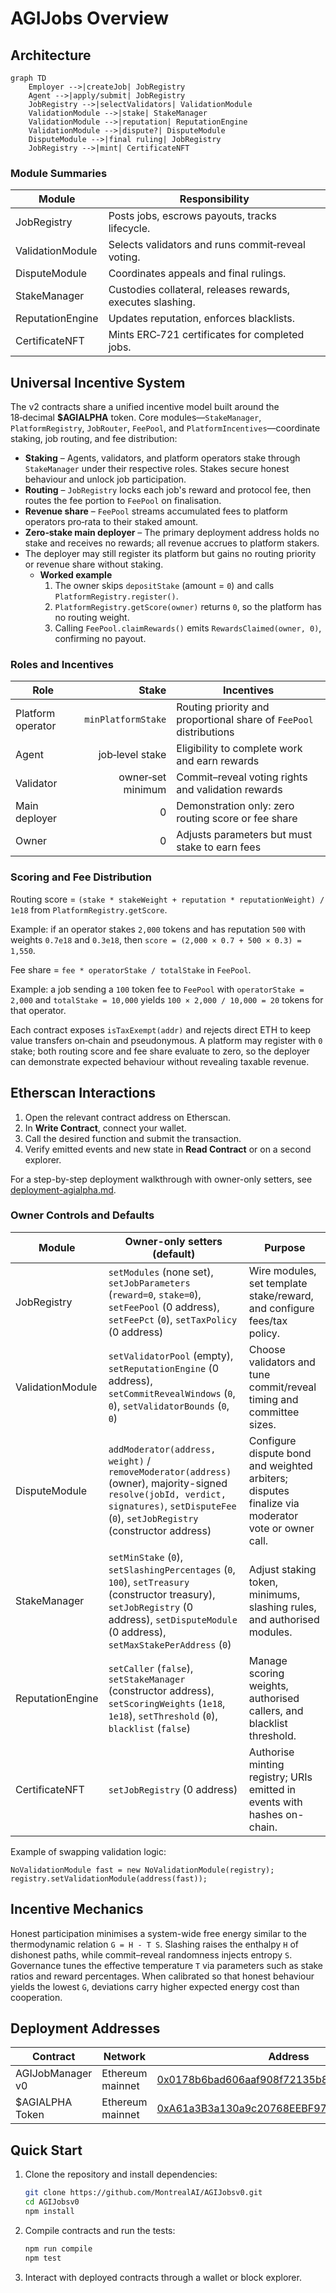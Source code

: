 # AGIJobs Overview

## Architecture

```mermaid
graph TD
    Employer -->|createJob| JobRegistry
    Agent -->|apply/submit| JobRegistry
    JobRegistry -->|selectValidators| ValidationModule
    ValidationModule -->|stake| StakeManager
    ValidationModule -->|reputation| ReputationEngine
    ValidationModule -->|dispute?| DisputeModule
    DisputeModule -->|final ruling| JobRegistry
    JobRegistry -->|mint| CertificateNFT
```

### Module Summaries
| Module | Responsibility |
| --- | --- |
| JobRegistry | Posts jobs, escrows payouts, tracks lifecycle. |
| ValidationModule | Selects validators and runs commit‑reveal voting. |
| DisputeModule | Coordinates appeals and final rulings. |
| StakeManager | Custodies collateral, releases rewards, executes slashing. |
| ReputationEngine | Updates reputation, enforces blacklists. |
| CertificateNFT | Mints ERC‑721 certificates for completed jobs. |

## Universal Incentive System
The v2 contracts share a unified incentive model built around the 18‑decimal **$AGIALPHA** token. Core modules—`StakeManager`, `PlatformRegistry`, `JobRouter`, `FeePool`, and `PlatformIncentives`—coordinate staking, job routing, and fee distribution:

- **Staking** – Agents, validators, and platform operators stake through `StakeManager` under their respective roles. Stakes secure honest behaviour and unlock job participation.
- **Routing** – `JobRegistry` locks each job's reward and protocol fee, then routes the fee portion to `FeePool` on finalisation.
- **Revenue share** – `FeePool` streams accumulated fees to platform operators pro‑rata to their staked amount.
- **Zero‑stake main deployer** – The primary deployment address holds no stake and receives no rewards; all revenue accrues to platform stakers.
- The deployer may still register its platform but gains no routing priority or revenue share without staking.
  - **Worked example**
    1. The owner skips `depositStake` (amount = `0`) and calls `PlatformRegistry.register()`.
    2. `PlatformRegistry.getScore(owner)` returns `0`, so the platform has no routing weight.
    3. Calling `FeePool.claimRewards()` emits `RewardsClaimed(owner, 0)`, confirming no payout.

### Roles and Incentives
| Role | Stake | Incentives |
|------|------:|------------|
| Platform operator | `minPlatformStake` | Routing priority and proportional share of `FeePool` distributions |
| Agent | job‑level stake | Eligibility to complete work and earn rewards |
| Validator | owner‑set minimum | Commit–reveal voting rights and validation rewards |
| Main deployer | 0 | Demonstration only: zero routing score or fee share |
| Owner | 0 | Adjusts parameters but must stake to earn fees |

### Scoring and Fee Distribution
Routing score = `(stake * stakeWeight + reputation * reputationWeight) / 1e18` from `PlatformRegistry.getScore`.

Example: if an operator stakes `2,000` tokens and has reputation `500` with weights `0.7e18` and `0.3e18`, then `score = (2,000 × 0.7 + 500 × 0.3) = 1,550`.

Fee share = `fee * operatorStake / totalStake` in `FeePool`.

Example: a job sending a `100` token fee to `FeePool` with `operatorStake = 2,000` and `totalStake = 10,000` yields `100 × 2,000 / 10,000 = 20` tokens for that operator.

Each contract exposes `isTaxExempt(addr)` and rejects direct ETH to keep value transfers on‑chain and pseudonymous. A platform may register with `0` stake; both routing score and fee share evaluate to zero, so the deployer can demonstrate expected behaviour without revealing taxable revenue.

## Etherscan Interactions
1. Open the relevant contract address on Etherscan.
2. In **Write Contract**, connect your wallet.
3. Call the desired function and submit the transaction.
4. Verify emitted events and new state in **Read Contract** or on a second explorer.

For a step-by-step deployment walkthrough with owner-only setters, see [deployment-agialpha.md](deployment-agialpha.md).

### Owner Controls and Defaults
| Module | Owner-only setters (default) | Purpose |
| --- | --- | --- |
| JobRegistry | `setModules` (none set), `setJobParameters` (`reward=0`, `stake=0`), `setFeePool` (0 address), `setFeePct` (`0`), `setTaxPolicy` (0 address) | Wire modules, set template stake/reward, and configure fees/tax policy. |
| ValidationModule | `setValidatorPool` (empty), `setReputationEngine` (0 address), `setCommitRevealWindows` (`0`, `0`), `setValidatorBounds` (`0`, `0`) | Choose validators and tune commit/reveal timing and committee sizes. |
| DisputeModule | `addModerator(address, weight)` / `removeModerator(address)` (owner), majority-signed `resolve(jobId, verdict, signatures)`, `setDisputeFee` (`0`), `setJobRegistry` (constructor address) | Configure dispute bond and weighted arbiters; disputes finalize via moderator vote or owner call. |
| StakeManager | `setMinStake` (`0`), `setSlashingPercentages` (`0`, `100`), `setTreasury` (constructor treasury), `setJobRegistry` (0 address), `setDisputeModule` (0 address), `setMaxStakePerAddress` (`0`) | Adjust staking token, minimums, slashing rules, and authorised modules. |
| ReputationEngine | `setCaller` (`false`), `setStakeManager` (constructor address), `setScoringWeights` (`1e18`, `1e18`), `setThreshold` (`0`), `blacklist` (`false`) | Manage scoring weights, authorised callers, and blacklist threshold. |
| CertificateNFT | `setJobRegistry` (0 address) | Authorise minting registry; URIs emitted in events with hashes on-chain. |

Example of swapping validation logic:

```solidity
NoValidationModule fast = new NoValidationModule(registry);
registry.setValidationModule(address(fast));
```

## Incentive Mechanics
Honest participation minimises a system-wide free energy similar to the thermodynamic relation `G = H - T S`.
Slashing raises the enthalpy `H` of dishonest paths, while commit–reveal randomness injects entropy `S`.
Governance tunes the effective temperature `T` via parameters such as stake ratios and reward percentages.
When calibrated so that honest behaviour yields the lowest `G`, deviations carry higher expected energy cost than cooperation.

## Deployment Addresses
| Contract | Network | Address |
| --- | --- | --- |
| AGIJobManager v0 | Ethereum mainnet | [0x0178b6bad606aaf908f72135b8ec32fc1d5ba477](https://etherscan.io/address/0x0178b6bad606aaf908f72135b8ec32fc1d5ba477) |
| $AGIALPHA Token | Ethereum mainnet | [0xA61a3B3a130a9c20768EEBF97E21515A6046a1fA](https://etherscan.io/address/0xA61a3B3a130a9c20768EEBF97E21515A6046a1fA) |

## Quick Start
1. Clone the repository and install dependencies:
   ```bash
   git clone https://github.com/MontrealAI/AGIJobsv0.git
   cd AGIJobsv0
   npm install
   ```
2. Compile contracts and run the tests:
   ```bash
   npm run compile
   npm test
   ```
3. Interact with deployed contracts through a wallet or block explorer.

